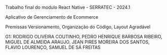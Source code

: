 Trabalho final do  modulo React Native - SERRATEC - 2024.1

Aplicativo de Gerenciamento de Ecommerce

Premissas
Versionamento, Organização do Código, Layout Agradável

G1:
RODRIGO OLIVEIRA COUTINHO,
PEDRO HENRIQUE BARBOSA RIBEIRO,
MIGUEL DE ALMEIDA ARAUJO,
JEAN PIRES MOREIRA DOS SANTOS,
FLAVIO LOURENÇO,
SAMUEL DE SÁ FREITAS
